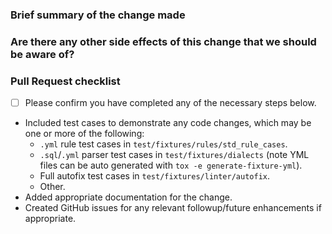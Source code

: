 
<!--Firstly, thanks for adding this feature! Secondly, please check the key steps against the checklist below to make your contribution easy to merge.-->

<!--Please give the Pull Request a meaningful title (including the dialect this PR is for if it is dialect specific), as this will automatically be added to the release notes, and then the Change Log.-->

### Brief summary of the change made
<!--If there is an open issue for this, then please include `fixes #XXXX` or `closes #XXXX` replacing `XXXX` with the issue number and it will automatically close the issue when the pull request is merged. Alternatively if not fully closed you can say `makes progress on #XXXX` to create a link on that issue without closing it.-->


### Are there any other side effects of this change that we should be aware of?


### Pull Request checklist
- [ ] Please confirm you have completed any of the necessary steps below.

- Included test cases to demonstrate any code changes, which may be one or more of the following:
  - `.yml` rule test cases in `test/fixtures/rules/std_rule_cases`.
  - `.sql`/`.yml` parser test cases in `test/fixtures/dialects` (note YML files can be auto generated with `tox -e generate-fixture-yml`).
  - Full autofix test cases in `test/fixtures/linter/autofix`.
  - Other.
- Added appropriate documentation for the change.
- Created GitHub issues for any relevant followup/future enhancements if appropriate.
